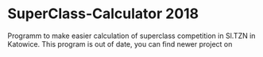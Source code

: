 # SuperClass-Calculator 2018

Programm to make easier calculation of superclass competition in Sl.TZN in Katowice. This program is out of date, you can find newer project on 
